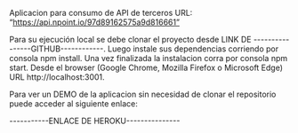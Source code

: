 Aplicacion para consumo de API de terceros
URL: “https://api.npoint.io/97d89162575a9d816661”

Para su ejecución local se debe clonar el proyecto desde LINK DE ----------------GITHUB------------.
Luego instale sus dependencias corriendo por consola npm install.
Una vez finalizada la instalacion corra por consola npm start.
Desde el browser (Google Chrome, Mozilla Firefox o Microsoft Edge) URL http://localhost:3001.

Para ver un DEMO de la aplicacion sin necesidad de clonar el repositorio puede acceder al siguiente enlace: 

-----------ENLACE DE HEROKU---------------